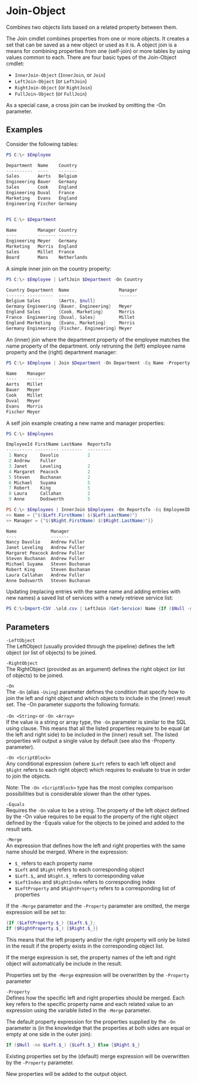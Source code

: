 # Join-Object
Combines two objects lists based on a related property between them.

The Join cmdlet combines properties from one or more objects. It creates
a set that can	be saved as a new object or used as it is. A object join is
a means for 	combining properties from one (self-join) or more tables by
using values	common to each. 
There are four basic types of the Join-Object cmdlet:
- `InnerJoin-Object` (`InnerJoin`, or `Join`)
- `LeftJoin-Object` (or `LeftJoin`)
- `RightJoin-Object` (or `RightJoin`)
- `FullJoin-Object` (or `FullJoin`)

As a special case, a cross join can be invoked by omitting the -On parameter.
 
 ## Examples 

Consider the following tables:

```powershell
PS C:\> $Employee

Department  Name    Country
----------  ----    -------
Sales       Aerts   Belgium
Engineering Bauer   Germany
Sales       Cook    England
Engineering Duval   France
Marketing   Evans   England
Engineering Fischer Germany


PS C:\> $Department

Name        Manager Country
----        ------- -------
Engineering Meyer   Germany
Marketing   Morris  England
Sales       Millet  France
Board       Mans    Netherlands
```
A simple inner join on the country property:

```powershell
PS C:\> $Employee | LeftJoin $Department -On Country

Country Department  Name                   Manager
------- ----------  ----                   -------
Belgium Sales       {Aerts, $null}
Germany Engineering {Bauer, Engineering}   Meyer
England Sales       {Cook, Marketing}      Morris
France  Engineering {Duval, Sales}         Millet
England Marketing   {Evans, Marketing}     Morris
Germany Engineering {Fischer, Engineering} Meyer
```
An (inner) join where the department property of the employee matches the
name property of the department. only retruning the (left) employee name
property and the (right) department manager:

```powershell
PS C:\> $Employee | Join $Department -On Department -Eq Name -Property @{Name = {$Left.$_}; Manager = {$Right.$_}}

Name    Manager
----    -------
Aerts   Millet
Bauer   Meyer
Cook    Millet
Duval   Meyer
Evans   Morris
Fischer Meyer
```

A self join example creating a new name and manager properties:

```powershell
PS C:\> $Employees

EmployeeId FirstName LastName  ReportsTo
---------- --------- --------  ---------
 1 Nancy     Davolio           2
 2 Andrew    Fuller
 3 Janet     Leveling          2
 4 Margaret  Peacock           2
 5 Steven    Buchanan          2
 6 Michael   Suyama            5
 7 Robert    King              5
 8 Laura     Callahan          2
 9 Anne      Dodsworth         5

PS C:\> $Employees | InnerJoin $Employees -On ReportsTo -Eq EmployeeID -Property @{
>> Name = {"$($Left.FirstName) $($Left.LastName)"}
>> Manager = {"$($Right.FirstName) $($Right.LastName)"}}

Name             Manager
----             -------
Nancy Davolio    Andrew Fuller
Janet Leveling   Andrew Fuller
Margaret Peacock Andrew Fuller
Steven Buchanan  Andrew Fuller
Michael Suyama   Steven Buchanan
Robert King      Steven Buchanan
Laura Callahan   Andrew Fuller
Anne Dodsworth   Steven Buchanan
```

Updating (replacing entries with the same name and adding entries with
new names) a saved list of services with a newly retrieve service list:

```powershell
PS C:\>Import-CSV .\old.csv | LeftJoin (Get-Service) Name {If ($Null -ne $Right.$_) {$Right.$_} Else {$Left.$_}} | Export-CSV .\New.csv
```

## Parameters

`-LeftObject`  
The LeftObject (usually provided through the pipeline) defines the
left object (or list of objects) to be joined.

`-RightObject`  
The RightObject (provided as an argument) defines the right object (or
list of objects) to be joined.

`-On`  
The `-On` (alias `-Using`) parameter defines the condition that specify
how to join the left and right object and which objects to include in the
(inner) result set. The -On parameter supports the following formats:

`-On <String>` or `-On <Array>`  
If the value is a string or array type, the `-On` parameter is similar to
the SQL using clause. This means that all the listed properties require
to be equal (at the left and right side) to be included in the (inner)
result set. The listed properties will output a single value by default
(see also the -Property parameter).

`-On <ScriptBlock>`  
Any conditional expression (where `$Left` refers to each left object and
`$Right` refers to each right object) which requires to evaluate to true
in order to join the objects.

Note: The `-On <ScriptBlock>` type has the most complex comparison
possibilities but is considerable slower than the other types.

`-Equals`  
Requires the `-On` value to be a string. The property of the left object
defined by the -On value requires to be equal to the property of the
right object defined by the -Equals value for the objects to be joined
and added to the result sets.

`-Merge`  
An expression that defines how the left and right properties with the
same name should be merged. Where in the expression:
- `$_` refers to each property name
- `$Left` and `$Right` refers to each corresponding object
- `$Left.$`_ and `$Right.$_` refers to corresponding value
- `$LeftIndex` and `$RightIndex` refers to corresponding index
- `$LeftProperty` and `$RightProperty` refers to a corresponding list of properties

If the `-Merge` parameter and the `-Property` parameter are omitted, the
merge expression will be set to:

```powershell
{If ($LeftProperty.$_) {$Left.$_}; 
If ($RightProperty.$_) {$Right.$_}}
```

This means that the left property and/or the right property will only
be listed in the result if the property exists in the corresponding
object list.

If the merge expression is set, the property names of the left and
right object will automatically be include in the result.

Properties set by the `-Merge` expression will be overwritten by the
`-Property` parameter

`-Property`  
Defines how the specific left and right properties should be merged.
Each key refers to the specific property name and each related value to
an expression using the variable listed in the `-Merge` parameter.

The default property expression for the properties supplied by the `-On`
parameter is (in the knowledge that the properties at both sides are
equal or empty at one side in the outer join):

```powershell
If ($Null -ne $Left.$_) {$Left.$_} Else {$Right.$_}
```

Existing properties set by the (default) merge expression will be
overwritten by the `-Property` parameter.

New properties will be added to the output object.
